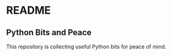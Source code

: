 # README

## Python Bits and Peace

This repository is collecting useful Python bits for peace of mind.
